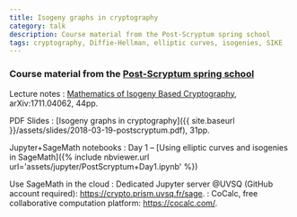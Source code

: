 ```yaml
---
title: Isogeny graphs in cryptography
category: talk
description: Course material from the Post-Scryptum spring school
tags: cryptography, Diffie-Hellman, elliptic curves, isogenies, SIKE
---
```


### Course material from the [Post-Scryptum spring school](https://postscryptum.lip6.fr/)

Lecture notes
: [Mathematics of Isogeny Based Cryptography](https://arxiv.org/abs/1711.04062), arXiv:1711.04062, 44pp.

PDF Slides
: [Isogeny graphs in cryptography]({{ site.baseurl }}/assets/slides/2018-03-19-postscryptum.pdf), 31pp.

Jupyter+SageMath notebooks
: Day 1 – [Using elliptic curves and isogenies in SageMath]({% include nbviewer.url url='assets/jupyter/PostScryptum+Day1.ipynb' %})

Use SageMath in the cloud
: Dedicated Jupyter server @UVSQ (GitHub account required):
  <https://crypto.prism.uvsq.fr/sage>.
: CoCalc, free collaborative computation platform:
  <https://cocalc.com/>.
